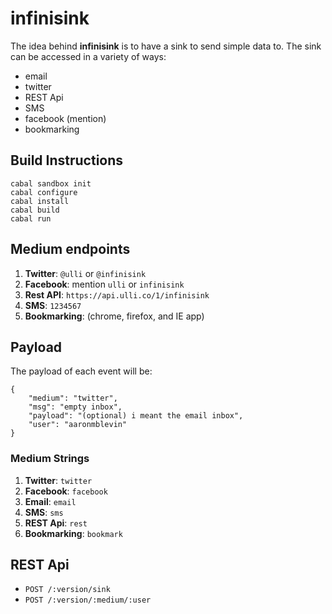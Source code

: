 infinisink
==========

The idea behind **infinisink** is to have a sink to send simple data to. The sink can be accessed in a variety of ways:

- email
- twitter
- REST Api
- SMS
- facebook (mention)
- bookmarking

## Build Instructions

    cabal sandbox init
    cabal configure
    cabal install
    cabal build
    cabal run

## Medium endpoints

1. **Twitter**: `@ulli` or `@infinisink`
2. **Facebook**: mention `ulli` or `infinisink`
3. **Rest API**: `https://api.ulli.co/1/infinisink`
4. **SMS**: `1234567`
5. **Bookmarking**: (chrome, firefox, and IE app)

## Payload

The payload of each event will be:

    {
        "medium": "twitter",
        "msg": "empty inbox",
        "payload": "(optional) i meant the email inbox",
        "user": "aaronmblevin"
    }

### Medium Strings

1. **Twitter**: `twitter`
2. **Facebook**: `facebook`
3. **Email**: `email`
4. **SMS**: `sms`
5. **REST Api**: `rest`
6. **Bookmarking**: `bookmark`

## REST Api

- `POST /:version/sink`
- `POST /:version/:medium/:user`
